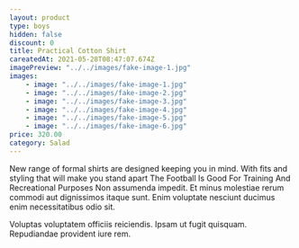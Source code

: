 ```yaml
---
layout: product
type: boys
hidden: false
discount: 0
title: Practical Cotton Shirt
careatedAt: 2021-05-28T08:47:07.674Z
imagePreview: "../../images/fake-image-1.jpg"
images:
    - image: "../../images/fake-image-1.jpg"
    - image: "../../images/fake-image-2.jpg"
    - image: "../../images/fake-image-3.jpg"
    - image: "../../images/fake-image-4.jpg"
    - image: "../../images/fake-image-5.jpg"
    - image: "../../images/fake-image-6.jpg"
price: 320.00
category: Salad
---
```

New range of formal shirts are designed keeping you in mind. With fits and styling that will make you stand apart
The Football Is Good For Training And Recreational Purposes
Non assumenda impedit. Et minus molestiae rerum commodi aut dignissimos itaque sunt. Enim voluptate nesciunt ducimus enim necessitatibus odio sit.
 Voluptas voluptatem officiis reiciendis. Ipsam ut fugit quisquam. Repudiandae provident iure rem.
